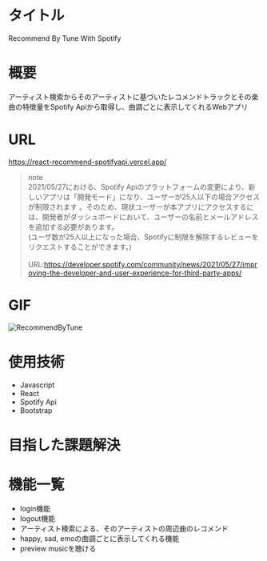 # タイトル
Recommend By Tune With Spotify
# 概要
アーティスト検索からそのアーティストに基づいたレコメンドトラックとその楽曲の特徴量をSpotify Apiから取得し、曲調ごとに表示してくれるWebアプリ
# URL
https://react-recommend-spotifyapi.vercel.app/
> note
> <br>
> 2021/05/27における、Spotify Apiのプラットフォームの変更により、新しいアプリは「開発モード」になり、ユーザーが25人以下の場合アクセスが制限されます 。そのため、現状ユーザーが本アプリにアクセスするには、開発者がダッシュボードにおいて、ユーザーの名前とメールアドレスを追加する必要があります。
> <br />
> (ユーザ数が25人以上になった場合、Spotifyに制限を解除するレビューをリクエストすることができます。)
> <br />
> <br />
> URL:https://developer.spotify.com/community/news/2021/05/27/improving-the-developer-and-user-experience-for-third-party-apps/

# GIF
![RecommendByTune](https://user-images.githubusercontent.com/72216137/166636649-4ef0c8ee-1041-42e6-858d-dc5725daff8b.gif)

# 使用技術
- Javascript
- React
- Spotify Api
- Bootstrap

# 目指した課題解決

# 機能一覧
- login機能
- logout機能
- アーティスト検索による、そのアーティストの周辺曲のレコメンド
- happy, sad, emoの曲調ごとに表示してくれる機能
- preview musicを聴ける
